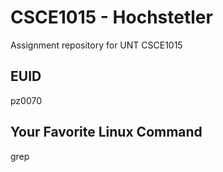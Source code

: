 # CSCE1015 - Hochstetler
Assignment repository for UNT CSCE1015
## EUID
pz0070
## Your Favorite Linux Command
grep
